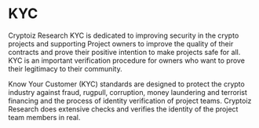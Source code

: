 # KYC
Cryptoiz Research KYC is dedicated to improving security in the crypto projects and supporting Project owners to improve the quality of their contracts and prove their positive intention to make projects safe for all. KYC is an important verification procedure for owners who want to prove their legitimacy to their community.

Know Your Customer (KYC) standards are designed to protect the crypto industry against fraud, rugpull, corruption, money laundering and terrorist financing and the process of identity verification of project teams. Cryptoiz Research does extensive checks and verifies the identity of the project team members in real.
